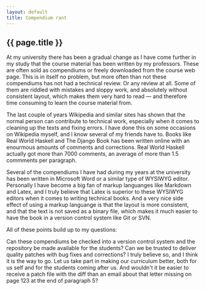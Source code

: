 ```yaml
---
layout: default
title: Compendium rant
---
```


{{ page.title }}
----------------

At my university there has been a gradual change as I have come further in my study that the course material has been written by my professors. These are often sold as compendiums or freely downloaded from the course web page. This is in itself no problem, but more often than not these compendiums has not had a technical review. Or any review at all. Some of them are riddled with mistakes and sloppy work, and absolutely without consistent layout, which makes them very hard to read — and therefore time consuming to learn the course material from.

The last couple of years Wikipedia and similar sites has shown that the normal person can contribute to technical work, especially when it comes to cleaning up the texts and fixing errors. I have done this on some occasions on Wikipedia myself, and I know several of my friends have to. Books like Real World Haskell and The Django Book has been written online with an enourmous amounts of comments and corrections. Real World Haskell actually got more than 7000 comments, an average of more than 1.5 commments per paragraph.

Several of the compendiums I have had during my years at the university has been written in Microsoft Word or a similar type of WYSIWYG editor. Personally I have become a big fan of markup languanges like Markdown and Latex, and I truly believe that Latex is superior to these WYSIWYG editors when it comes to writing technical books. And a very nice side effect of using a markup languange is that the layout is more consistent, and that the text is not saved as a binary file, which makes it much easier to have the book in a version control system like Git or SVN.

All of these points build up to my questions:

Can these compendiums be checked into a version control system and the repository be made available for the students? Can we be trusted to deliver quality patches with bug fixes and corrections? I truly believe so, and I think it is the way to go. Let us take part in making our curriculum better, both for us self and for the students coming after us. And wouldn't it be easier to receive a patch file with the diff than an email about that letter missing on page 123 at the end of paragraph 5?